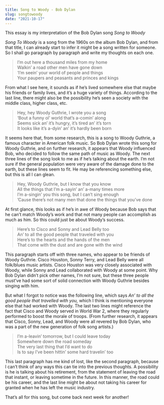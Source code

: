 ```yaml
---
title: Song to Woody - Bob Dylan
slug: songtowoody
date: "2021-10-17"
---
```

This essay is my interpretation of the Bob Dylan song _Song to Woody_

_Song To Woody_ is a song from the 1960s on the album Bob Dylan, and from that title, I can already start to infer it might be a song written for someone. So I shall go paragraph by paragraph and write my thoughts on each one.

> I’m out here a thousand miles from my home  
> Walkin’ a road other men have gone down  
> ‘I’m seein’ your world of people and things  
> Your paupers and peasants and princes and kings

From what I see here, it sounds as if he’s lived somewhere else that maybe his friends or family lives, and it’s a huge variety of things. According to the last line, there might also be the possibility he’s seen a society with the middle class, higher class, etc.

> Hey, hey Woody Guthrie, I wrote you a song  
> ‘Bout a funny ol’ world that’s a-comin’ along  
> Seems sick an’ it’s hungry, it’s tired an’ it’s torn  
> It looks like it’s a-dyin’ an’ it’s hardly been born

It seems here that, from some research, this is a song to Woody Guthrie, a famous character in American folk music. So Bob Dylan wrote this song for Woody Guthrie, and on further research, it appears that Woody influenced Bob, who decided to follow the same path of music as Woody. The next three lines of the song look to me as if he’s talking about the earth. I’m not sure if the general population were very aware of the damage done to the earth, but these lines seem to fit. He may be referencing something else, but this is all I can glean.

> Hey, Woody Guthrie, but I know that you know  
> All the things that I’m a-sayin’ an’ a-many times more  
> I’m a-singin’ you this song, but I can’t sing enough  
> ’Cause there’s not many men that done the things that you’ve done

At first glance, this looks as if he’s in awe of Woody because Bob says that he can’t match Woody’s work and that not many people can accomplish as much as him. So this could just be about Woody’s success.

> Here’s to Cisco and Sonny and Lead Belly too  
> An’ to all the good people that traveled with you  
> Here’s to the hearts and the hands of the men  
> That come with the dust and are gone with the wind
 
This paragraph starts off with three names, who appear to be friends of Woody Guthrie. Cisco Houston, Sonny Terry, and Lead Belly were all folk/blues music artists. Cisco Houston was very closely associated with Woody, while Sonny and Lead collaborated with Woody at some point. Why Bob Dylan didn’t pick other names, I’m not sure, but these three people must’ve had some sort of solid connection with Woody Guthrie besides singing with him.

But what I forgot to notice was the following line, which says _An’ to all the good people that travelled with you,_ which I think is mentioning everyone else that had worked with Woody. The last two lines might reference the fact that Cisco and Woody served in World War 2, where they regularly performed to boost the morale of troops. (From further research, it appears that Cisco, Sonny, Lead, and Woody were all revered by Bob Dylan, who was a part of the new generation of folk song artists.)

> I’m a-leavin’ tomorrow, but I could leave today  
> Somewhere down the road someday  
> The very last thing that I’d want to do  
> Is to say I’ve been hittin’ some hard travelin’ too

This last paragraph has me kind of lost, like the second paragraph, because I can’t think of any ways this can tie into the previous thoughts. A possibility is he is talking about his retirement, from the statement of leaving the road that instant, or leaving sometime in the future. In this manner, the road could be his career, and the last line might be about not taking his career for granted when he has left the music industry.

That’s all for this song, but come back next week for another!
